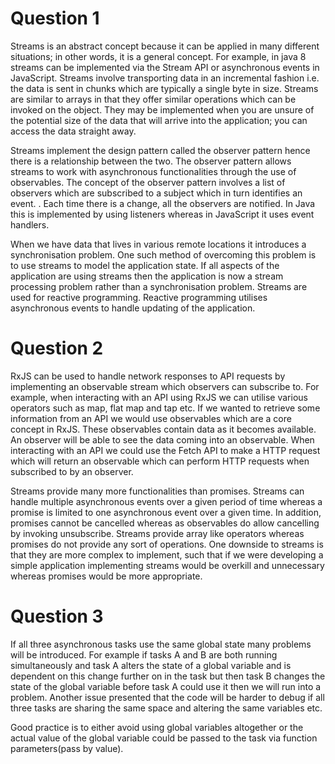 # Question 1
Streams is an abstract concept because it can be applied in many different situations; in other words, it is a general concept. For example, in java 8 streams can be implemented via the Stream API or asynchronous events in JavaScript. Streams involve transporting data in an incremental fashion i.e. the data is sent in chunks which are typically a single byte in size. Streams are similar to arrays in that they offer similar operations which can be invoked on the object. They may be implemented when you are unsure of the potential size of the data that will arrive into the application; you can access the data straight away. 

Streams implement the design pattern called the observer pattern hence there is a relationship between the two. The observer pattern allows streams to work with asynchronous functionalities through the use of observables. The concept of the observer pattern involves a list of observers which are subscribed to a subject which in turn identifies an event. . Each time there is a change, all the observers are notified. In Java this is implemented by using listeners whereas in JavaScript it uses event handlers.

When we have data that lives in various remote locations it introduces a synchronisation problem. One such method of overcoming this problem is to use streams to model the application state. If all aspects of the application are using streams then the application is now a stream processing problem rather than a synchronisation problem. Streams are used for reactive programming. Reactive programming utilises asynchronous events to handle updating of the application.



# Question 2
RxJS can be used to handle network responses to API requests by implementing an observable stream which observers can subscribe to. For example, when interacting with an API using RxJS we can utilise various operators such as map, flat map and tap etc. If we wanted to retrieve some information from an API we would use observables which are a core concept in RxJS. These observables contain data as it becomes available. An observer will be able to see the data coming into an observable. When interacting with an API we could use the Fetch API to make a HTTP request which will return an observable which can perform HTTP requests when subscribed to by an observer.

Streams provide many more functionalities than promises. Streams can handle multiple asynchronous events over a given period of time whereas a promise is limited to one asynchronous event over a given time. In addition, promises cannot be cancelled whereas as observables do allow cancelling by invoking unsubscribe. Streams provide array like operators whereas promises do not provide any sort of operations. One downside to streams is that they are more complex to implement, such that if we were developing a simple application implementing streams would be overkill and unnecessary whereas promises would be more appropriate.

# Question 3
If all three asynchronous tasks use the same global state many problems will be introduced. For example if tasks A and B are both running simultaneously and task A alters the state of a global variable and is dependent on this change further on in the task but then task B changes the state of the global variable before task A could use it then we will run into a problem. Another issue presented that the code will be harder to debug if all three tasks are sharing the same space and altering the same variables etc. 

Good practice is to either avoid using global variables altogether or the actual value of the global variable could be passed to the task via function parameters(pass by value).
